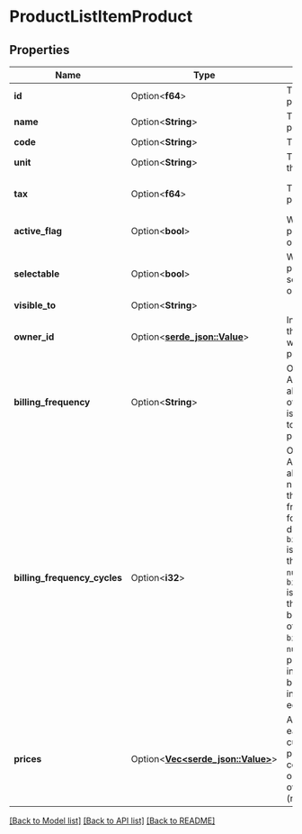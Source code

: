 # ProductListItemProduct

## Properties

Name | Type | Description | Notes
------------ | ------------- | ------------- | -------------
**id** | Option<**f64**> | The ID of the product | [optional]
**name** | Option<**String**> | The name of the product | [optional]
**code** | Option<**String**> | The product code | [optional]
**unit** | Option<**String**> | The unit in which this product is sold | [optional]
**tax** | Option<**f64**> | The tax percentage | [optional][default to 0]
**active_flag** | Option<**bool**> | Whether this product is active or not | [optional][default to true]
**selectable** | Option<**bool**> | Whether this product is selected in deals or not | [optional][default to true]
**visible_to** | Option<**String**> |  | [optional]
**owner_id** | Option<[**serde_json::Value**](.md)> | Information about the Pipedrive user who owns the product | [optional]
**billing_frequency** | Option<**String**> | Only available in Advanced and above plans  How often a customer is billed for access to a service or product  | [optional][default to OneTime]
**billing_frequency_cycles** | Option<**i32**> | Only available in Advanced and above plans  The number of times the billing frequency repeats for a product in a deal  When `billing_frequency` is set to `one-time`, this field is always `null`  When `billing_frequency` is set to `weekly`, this field cannot be `null`  For all the other values of `billing_frequency`, `null` represents a product billed indefinitely  Must be a positive integer less or equal to 208  | [optional]
**prices** | Option<[**Vec<serde_json::Value>**](serde_json::Value.md)> | Array of objects, each containing: currency (string), price (number), cost (number, optional), overhead_cost (number, optional) | [optional]

[[Back to Model list]](../README.md#documentation-for-models) [[Back to API list]](../README.md#documentation-for-api-endpoints) [[Back to README]](../README.md)


